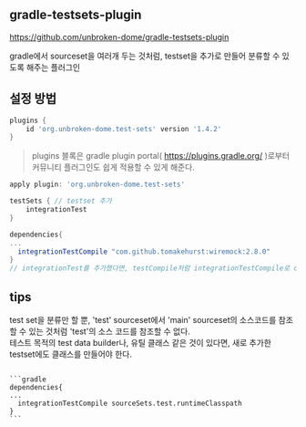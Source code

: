 ## gradle-testsets-plugin

https://github.com/unbroken-dome/gradle-testsets-plugin

gradle에서 sourceset을 여러개 두는 것처럼, testset을 추가로 만들어 분류할 수 있도록 해주는 플러그인

## 설정 방법

```gradle
plugins {
    id 'org.unbroken-dome.test-sets' version '1.4.2'
}
```
> plugins 블록은 gradle plugin portal( https://plugins.gradle.org/ )로부터 커뮤니티 플러그인도 쉽게 적용할 수 있게 해준다.

```gradle
apply plugin: 'org.unbroken-dome.test-sets'

testSets { // testset 추가
    integrationTest
}
```

```gradle
dependencies{
...
  integrationTestCompile "com.github.tomakehurst:wiremock:2.8.0"
}
// integrationTest를 추가했다면, testCompile처럼 integrationTestCompile로 dependency를 설정할 수 있다.
```

## tips
test set을 분류만 할 뿐, 'test' sourceset에서 'main' sourceset의 소스코드를 참조할 수 있는 것처럼 'test'의 소스 코드를 참조할 수 없다.  
테스트 목적의 test data builder나, 유틸 클래스 같은 것이 있다면, 새로 추가한 testset에도 클래스를 만들어야 한다.  
~~~이 때, dependencies에 test의 runtimeClasspath을 추가하면 test의 클래스를 참조할 수 있다.~~~ // test의 properties 파일까지 덮어버리므로 주의. 이걸 해결하는 방법을 알기 전까지는 tip은 아닌 걸로..  

```gradle
dependencies{
...
  integrationTestCompile sourceSets.test.runtimeClasspath
}
```

